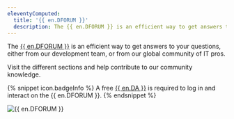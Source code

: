 ```yaml
---
eleventyComputed:
  title: '{{ en.DFORUM }}'
  description: The {{ en.DFORUM }} is an efficient way to get answers to your questions, either from our development team or from our global community of IT pros.
---
```

The [{{ en.DFORUM }}](https://forum.devolutions.net/) is an efficient way to get answers to your questions, either from our development team, or from our global community of IT pros.

Visit the different sections and help contribute to our community knowledge.

{% snippet icon.badgeInfo %}
A free [{{ en.DA }}](/cloud/devolutions-account/) is required to log in and interact on the {{ en.DFORUM }}.
{% endsnippet %}

![{{ en.DFORUM }}](https://webdevolutions.azureedge.net/docs/en/cloud/Cloud2002.png)
